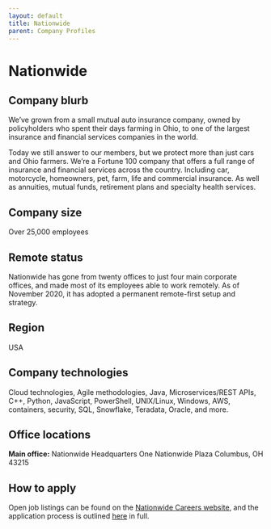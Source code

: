 ```yaml
---
layout: default
title: Nationwide 
parent: Company Profiles
---
```


# Nationwide 

## Company blurb

We’ve grown from a small mutual auto insurance company, owned by policyholders who spent their days farming in Ohio, to one of the largest insurance and financial services companies in the world.

Today we still answer to our members, but we protect more than just cars and Ohio farmers. We’re a Fortune 100 company that offers a full range of insurance and financial services across the country. Including car, motorcycle, homeowners, pet, farm, life and commercial insurance. As well as annuities, mutual funds, retirement plans and specialty health services.

## Company size

Over 25,000 employees

## Remote status

Nationwide has gone from twenty offices to just four main corporate offices, and made most of its employees able to work remotely. As of November 2020, it has adopted a permanent remote-first setup and strategy.

## Region

USA

## Company technologies

Cloud technologies, Agile methodologies, Java, Microservices/REST APIs, C++, Python, JavaScript, PowerShell, UNIX/Linux, Windows, AWS, containers, security, SQL, Snowflake, Teradata, Oracle, and more.  

## Office locations

**Main office:**
Nationwide Headquarters
One Nationwide Plaza
Columbus, OH 43215

## How to apply

Open job listings can be found on the [Nationwide Careers website](https://nationwide.eightfold.ai/careers), and the application process is outlined [here](https://www.nationwide.com/personal/about-us/careers/application-process/) in full.
